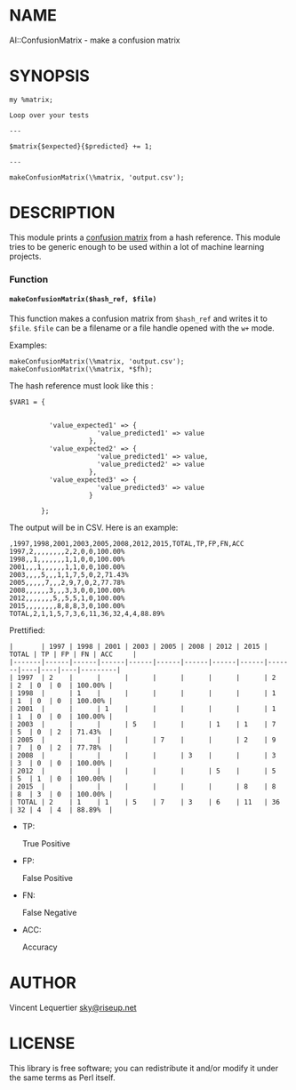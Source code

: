 # NAME

AI::ConfusionMatrix - make a confusion matrix

# SYNOPSIS

    my %matrix;

    Loop over your tests

    ---

    $matrix{$expected}{$predicted} += 1;

    ---

    makeConfusionMatrix(\%matrix, 'output.csv');

# DESCRIPTION

This module prints a [confusion matrix](https://en.wikipedia.org/wiki/Confusion_matrix) from a hash reference. This module tries to be generic enough to be used within a lot of machine learning projects.

### Function

#### `makeConfusionMatrix($hash_ref, $file)`

This function makes a confusion matrix from `$hash_ref` and writes it to `$file`. `$file` can be a filename or a file handle opened with the `w+` mode.

Examples:

    makeConfusionMatrix(\%matrix, 'output.csv');
    makeConfusionMatrix(\%matrix, *$fh);

The hash reference must look like this :

    $VAR1 = {


              'value_expected1' => {
                          'value_predicted1' => value
                        },
              'value_expected2' => {
                          'value_predicted1' => value,
                          'value_predicted2' => value
                        },
              'value_expected3' => {
                          'value_predicted3' => value
                        }

            };

The output will be in CSV. Here is an example:

    ,1997,1998,2001,2003,2005,2008,2012,2015,TOTAL,TP,FP,FN,ACC
    1997,2,,,,,,,,2,2,0,0,100.00%
    1998,,1,,,,,,,1,1,0,0,100.00%
    2001,,,1,,,,,,1,1,0,0,100.00%
    2003,,,,5,,,1,1,7,5,0,2,71.43%
    2005,,,,,7,,,2,9,7,0,2,77.78%
    2008,,,,,,3,,,3,3,0,0,100.00%
    2012,,,,,,,5,,5,5,1,0,100.00%
    2015,,,,,,,,8,8,8,3,0,100.00%
    TOTAL,2,1,1,5,7,3,6,11,36,32,4,4,88.89%

Prettified:

    |       | 1997 | 1998 | 2001 | 2003 | 2005 | 2008 | 2012 | 2015 | TOTAL | TP | FP | FN | ACC     |
    |-------|------|------|------|------|------|------|------|------|-------|----|----|----|---------|
    | 1997  | 2    |      |      |      |      |      |      |      | 2     | 2  | 0  | 0  | 100.00% |
    | 1998  |      | 1    |      |      |      |      |      |      | 1     | 1  | 0  | 0  | 100.00% |
    | 2001  |      |      | 1    |      |      |      |      |      | 1     | 1  | 0  | 0  | 100.00% |
    | 2003  |      |      |      | 5    |      |      | 1    | 1    | 7     | 5  | 0  | 2  | 71.43%  |
    | 2005  |      |      |      |      | 7    |      |      | 2    | 9     | 7  | 0  | 2  | 77.78%  |
    | 2008  |      |      |      |      |      | 3    |      |      | 3     | 3  | 0  | 0  | 100.00% |
    | 2012  |      |      |      |      |      |      | 5    |      | 5     | 5  | 1  | 0  | 100.00% |
    | 2015  |      |      |      |      |      |      |      | 8    | 8     | 8  | 3  | 0  | 100.00% |
    | TOTAL | 2    | 1    | 1    | 5    | 7    | 3    | 6    | 11   | 36    | 32 | 4  | 4  | 88.89%  |

- TP:

    True Positive

- FP:

    False Positive

- FN:

    False Negative

- ACC:

    Accuracy

# AUTHOR

Vincent Lequertier <sky@riseup.net>

# LICENSE

This library is free software; you can redistribute it and/or modify
it under the same terms as Perl itself.
